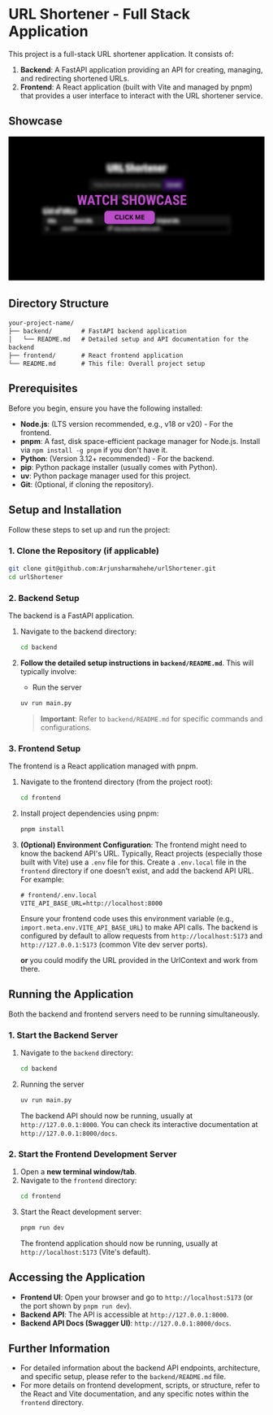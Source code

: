 # URL Shortener - Full Stack Application

This project is a full-stack URL shortener application. It consists of:

1.  **Backend**: A FastAPI application providing an API for creating, managing, and redirecting shortened URLs.
2.  **Frontend**: A React application (built with Vite and managed by pnpm) that provides a user interface to interact with the URL shortener service.

## Showcase
[![Thumbnail](./showcase/thumbnail.png)](./showcase/urlShortener_showcase.mp4)

## Directory Structure

```
your-project-name/
├── backend/        # FastAPI backend application
│   └── README.md   # Detailed setup and API documentation for the backend
├── frontend/       # React frontend application
└── README.md       # This file: Overall project setup
```

## Prerequisites

Before you begin, ensure you have the following installed:

*   **Node.js**: (LTS version recommended, e.g., v18 or v20) - For the frontend.
*   **pnpm**: A fast, disk space-efficient package manager for Node.js. Install via `npm install -g pnpm` if you don't have it.
*   **Python**: (Version 3.12+ recommended) - For the backend.
*   **pip**: Python package installer (usually comes with Python).
*   **uv**: Python package manager used for this project.
*   **Git**: (Optional, if cloning the repository).

## Setup and Installation

Follow these steps to set up and run the project:

### 1. Clone the Repository (if applicable)

```bash
git clone git@github.com:Arjunsharmahehe/urlShortener.git
cd urlShortener
```

### 2. Backend Setup

The backend is a FastAPI application.

1.  Navigate to the backend directory:
    ```bash
    cd backend
    ```
2.  **Follow the detailed setup instructions in `backend/README.md`**. This will typically involve:
    * Run the server
    ```bash
    uv run main.py
    ```

    > **Important**: Refer to `backend/README.md` for specific commands and configurations.

### 3. Frontend Setup

The frontend is a React application managed with pnpm.

1.  Navigate to the frontend directory (from the project root):
    ```bash
    cd frontend
    ```
2.  Install project dependencies using pnpm:
    ```bash
    pnpm install
    ```
3.  **(Optional) Environment Configuration**:
    The frontend might need to know the backend API's URL. Typically, React projects (especially those built with Vite) use a `.env` file for this. Create a `.env.local` file in the `frontend` directory if one doesn't exist, and add the backend API URL. For example:
    ```env
    # frontend/.env.local
    VITE_API_BASE_URL=http://localhost:8000
    ```
    Ensure your frontend code uses this environment variable (e.g., `import.meta.env.VITE_API_BASE_URL`) to make API calls. The backend is configured by default to allow requests from `http://localhost:5173` and `http://127.0.0.1:5173` (common Vite dev server ports).

    **or** you could modify the URL provided in the UrlContext and work from there.

## Running the Application

Both the backend and frontend servers need to be running simultaneously.

### 1. Start the Backend Server

1.  Navigate to the `backend` directory:
    ```bash
    cd backend
    ```
2.  Running the server
    ```bash
    uv run main.py
    ```
    The backend API should now be running, usually at `http://127.0.0.1:8000`. You can check its interactive documentation at `http://127.0.0.1:8000/docs`.

### 2. Start the Frontend Development Server

1.  Open a **new terminal window/tab**.
2.  Navigate to the `frontend` directory:
    ```bash
    cd frontend
    ```
3.  Start the React development server:
    ```bash
    pnpm run dev
    ```
    The frontend application should now be running, usually at `http://localhost:5173` (Vite's default).

## Accessing the Application

*   **Frontend UI**: Open your browser and go to `http://localhost:5173` (or the port shown by `pnpm run dev`).
*   **Backend API**: The API is accessible at `http://127.0.0.1:8000`.
*   **Backend API Docs (Swagger UI)**: `http://127.0.0.1:8000/docs`.

## Further Information

*   For detailed information about the backend API endpoints, architecture, and specific setup, please refer to the `backend/README.md` file.
*   For more details on frontend development, scripts, or structure, refer to the React and Vite documentation, and any specific notes within the `frontend` directory.
